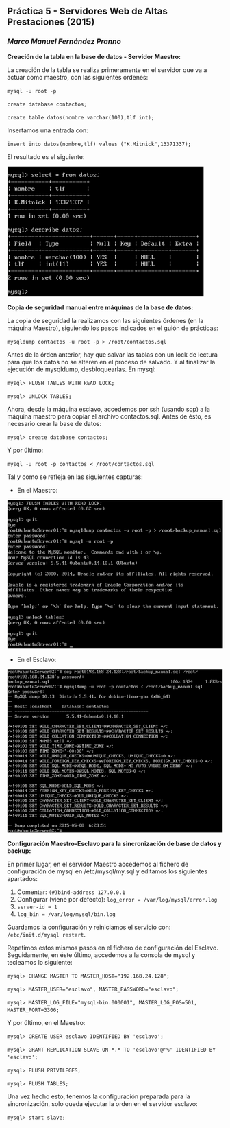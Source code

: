 ## Práctica 5 - Servidores Web de Altas Prestaciones (2015)
### *Marco Manuel Fernández Pranno*

**Creación de la tabla en la base de datos - Servidor Maestro:**

La creación de la tabla se realiza primeramente en el servidor que va a actuar como maestro, con las siguientes órdenes:

`mysql -u root -p`

`create database contactos;`

`create table datos(nombre varchar(100),tlf int);`

Insertamos una entrada con: 

`insert into datos(nombre,tlf) values ("K.Mitnick",13371337);`

El resultado es el siguiente:

![alt text][creacion-tabla]

**Copia de seguridad manual entre máquinas de la base de datos:**

La copia de seguridad la realizamos con las siguientes órdenes (en la máquina Maestro), siguiendo los pasos indicados en el guión de prácticas:

`mysqldump contactos -u root -p > /root/contactos.sql`

Antes de la órden anterior, hay que salvar las tablas con un lock de lectura para que los datos no se alteren en el proceso de salvado. Y al finalizar la ejecución de mysqldump, desbloquearlas.
En mysql:

`mysql> FLUSH TABLES WITH READ LOCK;`

`mysql> UNLOCK TABLES;`

Ahora, desde la máquina esclavo, accedemos por ssh (usando scp) a la máquina maestro para copiar el archivo contactos.sql. Antes de ésto, es necesario crear la base de datos:

`mysql> create database contactos;`

Y por último:

`mysql -u root -p contactos < /root/contactos.sql`

Tal y como se refleja en las siguientes capturas:

* En el Maestro:

![alt text][manual-master]

* En el Esclavo:

![alt text][manual-slave]

**Configuración Maestro-Esclavo para la sincronización de base de datos y backup:**

En primer lugar, en el servidor Maestro accedemos al fichero de configuración de mysql en /etc/mysql/my.sql y editamos los siguientes apartados:

  1. Comentar: `(#)bind-address 127.0.0.1`
  2. Configurar (viene por defecto): `log_error = /var/log/mysql/error.log`
  3. `server-id = 1 `
  4. `log_bin = /var/log/mysql/bin.log`

Guardamos la configuración y reiniciamos el servicio con: `/etc/init.d/mysql restart`.

Repetimos estos mismos pasos en el fichero de configuración del Esclavo. Seguidamente, en éste último, accedemos a la consola de mysql y tecleamos lo siguiente:

`mysql> CHANGE MASTER TO MASTER_HOST="192.168.24.128";`

`mysql> MASTER_USER="esclavo", MASTER_PASSWORD="esclavo";` 

`mysql> MASTER_LOG_FILE="mysql-bin.000001", MASTER_LOG_POS=501, MASTER_PORT=3306;`

Y por último, en el Maestro:

`mysql> CREATE USER esclavo IDENTIFIED BY 'esclavo';`

`mysql> GRANT REPLICATION SLAVE ON *.* TO 'esclavo'@'%' IDENTIFIED BY 'esclavo';`

`mysql> FLUSH PRIVILEGES;`

`mysql> FLUSH TABLES;`

Una vez hecho esto, tenemos la configuración preparada para la sincronización, solo queda ejecutar la orden en el servidor esclavo:

`mysql> start slave;`

[creacion-tabla]: https://github.com/MarFerPra/SWAP15/blob/master/P5/imagenes/creacion-tabla.png?raw=true
[manual-slave]: https://github.com/MarFerPra/SWAP15/blob/master/P5/imagenes/manual-slave.png?raw=true
[manual-master]: https://github.com/MarFerPra/SWAP15/blob/master/P5/imagenes/manual-master.png?raw=true
[automatico-master-slave]: https://github.com/MarFerPra/SWAP15/blob/master/P5/imagenes/automatico-master-slave.png?raw=true
[automatico-prueba]: https://github.com/MarFerPra/SWAP15/blob/master/P5/imagenes/automatico-prueba.png?raw=true


